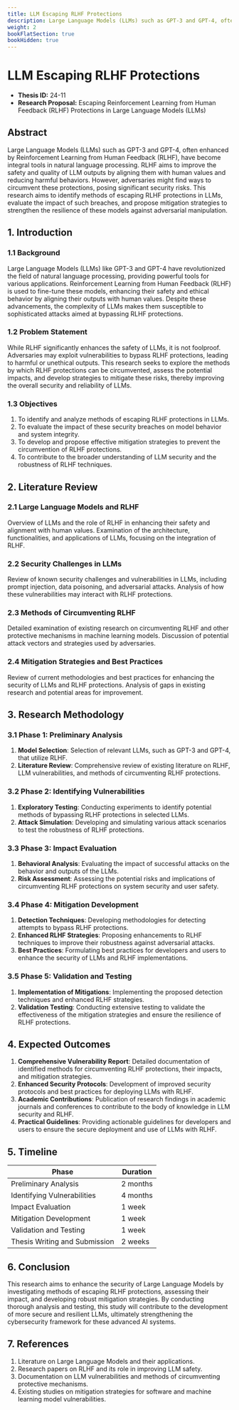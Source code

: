 ```yaml
---
title: LLM Escaping RLHF Protections
description: Large Language Models (LLMs) such as GPT-3 and GPT-4, often enhanced by Reinforcement Learning from Human Feedback (RLHF), have become integral tools in natural language processing. RLHF aims to improve the safety and quality of LLM outputs by aligning them with human values and reducing harmful behaviors. However, adversaries might find ways to circumvent these protections, posing significant security risks. This research aims to identify methods of escaping RLHF protections in LLMs, evaluate the impact of such breaches, and propose mitigation strategies to strengthen the resilience of these models against adversarial manipulation.
weight: 2
bookFlatSection: true
bookHidden: true
---
```


# LLM Escaping RLHF Protections

- **Thesis ID:** 24-11
- **Research Proposal:** Escaping Reinforcement Learning from Human Feedback (RLHF) Protections in Large Language Models (LLMs)

## Abstract

Large Language Models (LLMs) such as GPT-3 and GPT-4, often enhanced by Reinforcement Learning from Human Feedback (RLHF), have become integral tools in natural language processing. RLHF aims to improve the safety and quality of LLM outputs by aligning them with human values and reducing harmful behaviors. However, adversaries might find ways to circumvent these protections, posing significant security risks. This research aims to identify methods of escaping RLHF protections in LLMs, evaluate the impact of such breaches, and propose mitigation strategies to strengthen the resilience of these models against adversarial manipulation.

## 1. Introduction

### 1.1 Background

Large Language Models (LLMs) like GPT-3 and GPT-4 have revolutionized the field of natural language processing, providing powerful tools for various applications. Reinforcement Learning from Human Feedback (RLHF) is used to fine-tune these models, enhancing their safety and ethical behavior by aligning their outputs with human values. Despite these advancements, the complexity of LLMs makes them susceptible to sophisticated attacks aimed at bypassing RLHF protections.

### 1.2 Problem Statement

While RLHF significantly enhances the safety of LLMs, it is not foolproof. Adversaries may exploit vulnerabilities to bypass RLHF protections, leading to harmful or unethical outputs. This research seeks to explore the methods by which RLHF protections can be circumvented, assess the potential impacts, and develop strategies to mitigate these risks, thereby improving the overall security and reliability of LLMs.

### 1.3 Objectives

1. To identify and analyze methods of escaping RLHF protections in LLMs.
2. To evaluate the impact of these security breaches on model behavior and system integrity.
3. To develop and propose effective mitigation strategies to prevent the circumvention of RLHF protections.
4. To contribute to the broader understanding of LLM security and the robustness of RLHF techniques.

## 2. Literature Review

### 2.1 Large Language Models and RLHF

Overview of LLMs and the role of RLHF in enhancing their safety and alignment with human values. Examination of the architecture, functionalities, and applications of LLMs, focusing on the integration of RLHF.

### 2.2 Security Challenges in LLMs

Review of known security challenges and vulnerabilities in LLMs, including prompt injection, data poisoning, and adversarial attacks. Analysis of how these vulnerabilities may interact with RLHF protections.

### 2.3 Methods of Circumventing RLHF

Detailed examination of existing research on circumventing RLHF and other protective mechanisms in machine learning models. Discussion of potential attack vectors and strategies used by adversaries.

### 2.4 Mitigation Strategies and Best Practices

Review of current methodologies and best practices for enhancing the security of LLMs and RLHF protections. Analysis of gaps in existing research and potential areas for improvement.

## 3. Research Methodology

### 3.1 Phase 1: Preliminary Analysis

1. **Model Selection**: Selection of relevant LLMs, such as GPT-3 and GPT-4, that utilize RLHF.
2. **Literature Review**: Comprehensive review of existing literature on RLHF, LLM vulnerabilities, and methods of circumventing RLHF protections.

### 3.2 Phase 2: Identifying Vulnerabilities

1. **Exploratory Testing**: Conducting experiments to identify potential methods of bypassing RLHF protections in selected LLMs.
2. **Attack Simulation**: Developing and simulating various attack scenarios to test the robustness of RLHF protections.

### 3.3 Phase 3: Impact Evaluation

1. **Behavioral Analysis**: Evaluating the impact of successful attacks on the behavior and outputs of the LLMs.
2. **Risk Assessment**: Assessing the potential risks and implications of circumventing RLHF protections on system security and user safety.

### 3.4 Phase 4: Mitigation Development

1. **Detection Techniques**: Developing methodologies for detecting attempts to bypass RLHF protections.
2. **Enhanced RLHF Strategies**: Proposing enhancements to RLHF techniques to improve their robustness against adversarial attacks.
3. **Best Practices**: Formulating best practices for developers and users to enhance the security of LLMs and RLHF implementations.

### 3.5 Phase 5: Validation and Testing

1. **Implementation of Mitigations**: Implementing the proposed detection techniques and enhanced RLHF strategies.
2. **Validation Testing**: Conducting extensive testing to validate the effectiveness of the mitigation strategies and ensure the resilience of RLHF protections.

## 4. Expected Outcomes

1. **Comprehensive Vulnerability Report**: Detailed documentation of identified methods for circumventing RLHF protections, their impacts, and mitigation strategies.
2. **Enhanced Security Protocols**: Development of improved security protocols and best practices for deploying LLMs with RLHF.
3. **Academic Contributions**: Publication of research findings in academic journals and conferences to contribute to the body of knowledge in LLM security and RLHF.
4. **Practical Guidelines**: Providing actionable guidelines for developers and users to ensure the secure deployment and use of LLMs with RLHF.

## 5. Timeline

| Phase                        | Duration   |
|------------------------------|------------|
| Preliminary Analysis         | 2 months   |
| Identifying Vulnerabilities  | 4 months   |
| Impact Evaluation            | 1 week   |
| Mitigation Development       | 1 week   |
| Validation and Testing       | 1 week   |
| Thesis Writing and Submission| 2 weeks    |

## 6. Conclusion

This research aims to enhance the security of Large Language Models by investigating methods of escaping RLHF protections, assessing their impact, and developing robust mitigation strategies. By conducting thorough analysis and testing, this study will contribute to the development of more secure and resilient LLMs, ultimately strengthening the cybersecurity framework for these advanced AI systems.

## 7. References

1. Literature on Large Language Models and their applications.
2. Research papers on RLHF and its role in improving LLM safety.
3. Documentation on LLM vulnerabilities and methods of circumventing protective mechanisms.
4. Existing studies on mitigation strategies for software and machine learning model vulnerabilities.
